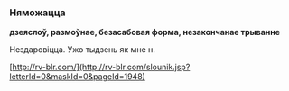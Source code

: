 ### Няможацца
**дзеяслоў, размоўнае, безасабовая форма, незакончанае трыванне**

Нездаровіцца. Ужо тыдзень як мне н.

<a rel="author">[http://rv-blr.com/](http://rv-blr.com/slounik.jsp?letterId=0&maskId=0&pageId=1948)</a>
